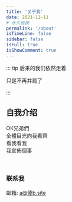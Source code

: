```yaml
---
title: '关于我'
date: 2021-11-11
# 永久链接
permalink: '/about'
isTimeLine: false
sidebar: false
isFull: true
isShowComment: true
---
```


::: tip
后来的我们依然走着

只是不再并肩了

:::

<!-- <AutoInput/> -->

## 自我介绍
OK兄弟們  
全體目光向我看齊  
看我看我  
我宣佈個事   

<br/>
<PlayVideo aid="294142254" cid="441351159" page="1"/>

### 联系我

邮箱: a@傻b.site




